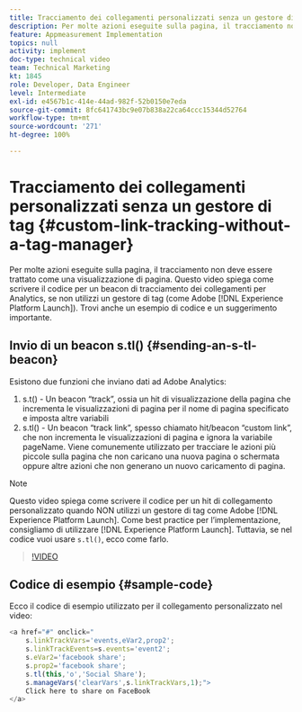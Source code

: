 ```yaml
---
title: Tracciamento dei collegamenti personalizzati senza un gestore di tag
description: Per molte azioni eseguite sulla pagina, il tracciamento non deve essere trattato come una visualizzazione di pagina. Questo video spiega come scrivere il codice per un beacon di tracciamento dei collegamenti per Analytics, se non utilizzi un gestore di tag (come Experience Platform Launch). Trovi anche un esempio di codice e un suggerimento importante.
feature: Appmeasurement Implementation
topics: null
activity: implement
doc-type: technical video
team: Technical Marketing
kt: 1845
role: Developer, Data Engineer
level: Intermediate
exl-id: e4567b1c-414e-44ad-982f-52b0150e7eda
source-git-commit: 8fc641743bc9e07b838a22ca64ccc15344d52764
workflow-type: tm+mt
source-wordcount: '271'
ht-degree: 100%

---
```


# Tracciamento dei collegamenti personalizzati senza un gestore di tag {#custom-link-tracking-without-a-tag-manager}

Per molte azioni eseguite sulla pagina, il tracciamento non deve essere trattato come una visualizzazione di pagina. Questo video spiega come scrivere il codice per un beacon di tracciamento dei collegamenti per Analytics, se non utilizzi un gestore di tag (come Adobe [!DNL Experience Platform Launch]). Trovi anche un esempio di codice e un suggerimento importante.

## Invio di un beacon s.tl() {#sending-an-s-tl-beacon}

Esistono due funzioni che inviano dati ad Adobe Analytics:

1. s.t() - Un beacon “track”, ossia un hit di visualizzazione della pagina che incrementa le visualizzazioni di pagina per il nome di pagina specificato e imposta altre variabili
1. s.tl() - Un beacon “track link”, spesso chiamato hit/beacon “custom link”, che non incrementa le visualizzazioni di pagina e ignora la variabile pageName. Viene comunemente utilizzato per tracciare le azioni più piccole sulla pagina che non caricano una nuova pagina o schermata oppure altre azioni che non generano un nuovo caricamento di pagina.

>[!NOTE]
>
>Questo video spiega come scrivere il codice per un hit di collegamento personalizzato quando NON utilizzi un gestore di tag come Adobe [!DNL Experience Platform Launch]. Come best practice per l’implementazione, consigliamo di utilizzare [!DNL Experience Platform Launch]. Tuttavia, se nel codice vuoi usare `s.tl()`, ecco come farlo.

>[!VIDEO](https://video.tv.adobe.com/v/25832/?quality=12&learn=on)

## Codice di esempio {#sample-code}

Ecco il codice di esempio utilizzato per il collegamento personalizzato nel video:

```JavaScript
<a href="#" onclick="
    s.linkTrackVars='events,eVar2,prop2';
    s.linkTrackEvents=s.events='event2';
    s.eVar2='facebook share';
    s.prop2='facebook share';
    s.tl(this,'o','Social Share');
    s.manageVars('clearVars',s.linkTrackVars,1);">
    Click here to share on FaceBook
</a>
```
